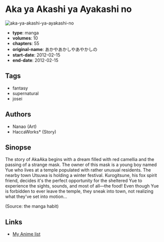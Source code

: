 # Aka ya Akashi ya Ayakashi no

![aka-ya-akashi-ya-ayakashi-no](https://cdn.myanimelist.net/images/manga/1/71163.jpg)

-   **type**: manga
-   **volumes**: 10
-   **chapters**: 55
-   **original-name**: あかやあかしやあやかしの
-   **start-date**: 2012-02-15
-   **end-date**: 2012-02-15

## Tags

-   fantasy
-   supernatural
-   josei

## Authors

-   Nanao (Art)
-   HaccaWorks\* (Story)

## Sinopse

The story of AkaAka begins with a dream filled with red camellia and the passing of a strange mask. The owner of this mask is a young boy named Yue who lives at a temple populated with rather unusual residents. The nearby town Utsuwa is holding a winter festival. Kurogitsune, his fox spirit friend, decides it's the perfect opportunity for the sheltered Yue to experience the sights, sounds, and most of all—the food! Even though Yue is forbidden to ever leave the temple, they sneak into town, not realizing what they've set into motion...

(Source: the manga habit)

## Links

-   [My Anime list](https://myanimelist.net/manga/33223/Aka_ya_Akashi_ya_Ayakashi_no)
